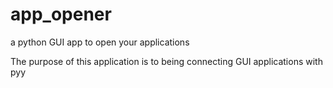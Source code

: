 # app_opener
a python GUI app to open your applications


The purpose of this application is to being connecting GUI applications with pyy